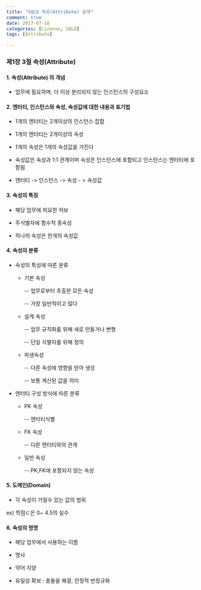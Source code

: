 ```yaml
---
title: "SQLD 속성(Attribute) 요약"
comment: true
date: 2017-07-18
categories: [License, SQLD]
tags: [Attribute]

---
```


### 제1장 3절 속성(Attribute)



#### 1. 속성(Attribute) 의 개념

- 업무에 필요하며, 더 이상 분리되지 않는 인스턴스의 구성요소

#### 2. 엔터티, 인스턴스와 속성, 속성값에 대한 내용과 표기법

- 1개의 엔터티는 2개이상의 인스턴스 집합

- 1개의 엔터티는 2개이상의 속성

- 1개의 속성은 1개의 속성값을 가진다

- 속성값은 속성과 1:1 관계이며 속성은 인스턴스에 포함되고 인스턴스는 엔터티에 포함됨

- 엔터티 -> 인스턴스 -> 속성 - > 속성값

#### 3. 속성의 특징

- 해당 업무에 피요한 저보

- 주식별자에 함수적 종속성

- 하나의 속성은 한개의 속성값

#### 4. 속성의 분류

- 속성의 특성에 따른 분류

	- 기본 속성

		-- 업무로부터 추출한 모든 속성

		-- 가장 일반적이고 많다

	- 설계 속성

		-- 업무 규칙화를 위해 새로 만들거나 변형

		-- 단일 식별자를 위해 정의

	- 파생속성

		-- 다른 속성에 영향을 받아 생성

		-- 보통 계산된 값을 의미

- 엔터티 구성 방식에 따른 분류

	- PK 속성

		-- 엔터티식별

	- FK 속성

		-- 다른 엔터티와의 관계

	- 일반 속성

		-- PK,FK에 포함되지 않는 속성



#### 5. 도메인(Domain)

- 각 속성이 가질수 있는 값의 범위

ex) 학점ㄷ은 0~ 4.5의 실수

	

#### 6. 속성의 명명

- 해당 업무에서 사용하는 이름

- 명사

- 약어 지양

- 유일성 확보 : 충돌을 해결, 안정적 반정규화




